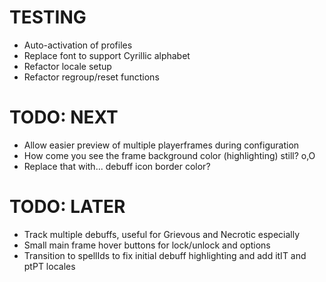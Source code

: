 # TESTING

* Auto-activation of profiles
* Replace font to support Cyrillic alphabet
* Refactor locale setup
* Refactor regroup/reset functions

# TODO: NEXT

* Allow easier preview of multiple playerframes during configuration
* How come you see the frame background color (highlighting) still? o,O
* Replace that with... debuff icon border color?

# TODO: LATER

* Track multiple debuffs, useful for Grievous and Necrotic especially
* Small main frame hover buttons for lock/unlock and options
* Transition to spellIds to fix initial debuff highlighting and add itIT and ptPT locales

